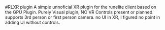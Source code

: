 #RLXR plugin
A simple unnoficial XR plugin for the runelite client based on the GPU Plugin.
Purely Visual plugin, NO VR Controls present or planned.
supports 3rd person or first person camera.
no UI in XR, I figured no point in adding UI without controls.
